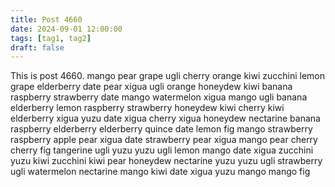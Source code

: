 ```yaml
---
title: Post 4660
date: 2024-09-01 12:00:00
tags: [tag1, tag2]
draft: false
---
```

This is post 4660.
mango
pear
grape
ugli
cherry
orange
kiwi
zucchini
lemon
grape
elderberry
date
pear
xigua
ugli
orange
honeydew
kiwi
banana
raspberry
strawberry
date
mango
watermelon
xigua
mango
ugli
banana
elderberry
lemon
raspberry
strawberry
honeydew
kiwi
cherry
kiwi
elderberry
xigua
yuzu
date
xigua
cherry
xigua
honeydew
nectarine
banana
raspberry
elderberry
elderberry
quince
date
lemon
fig
mango
strawberry
raspberry
apple
pear
xigua
date
strawberry
pear
xigua
mango
pear
cherry
cherry
fig
tangerine
ugli
yuzu
yuzu
ugli
lemon
mango
date
xigua
zucchini
yuzu
kiwi
zucchini
kiwi
pear
honeydew
nectarine
yuzu
yuzu
ugli
strawberry
ugli
watermelon
nectarine
mango
kiwi
date
xigua
yuzu
mango
mango
fig
